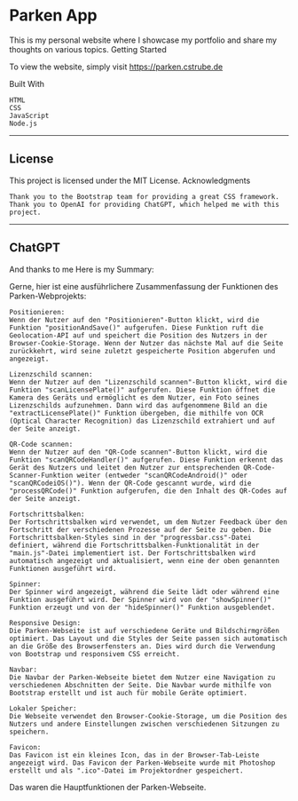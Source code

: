 # Parken App

This is my personal website where I showcase my portfolio and share my thoughts on various topics.
Getting Started

To view the website, simply visit <https://parken.cstrube.de>

Built With

    HTML
    CSS
    JavaScript
    Node.js

___

## License

This project is licensed under the MIT License.
Acknowledgments

    Thank you to the Bootstrap team for providing a great CSS framework.
    Thank you to OpenAI for providing ChatGPT, which helped me with this project.

___

## ChatGPT

And thanks to me Here is my Summary:

Gerne, hier ist eine ausführlichere Zusammenfassung der Funktionen des Parken-Webprojekts:

    Positionieren:
    Wenn der Nutzer auf den "Positionieren"-Button klickt, wird die Funktion "positionAndSave()" aufgerufen. Diese Funktion ruft die Geolocation-API auf und speichert die Position des Nutzers in der Browser-Cookie-Storage. Wenn der Nutzer das nächste Mal auf die Seite zurückkehrt, wird seine zuletzt gespeicherte Position abgerufen und angezeigt.

    Lizenzschild scannen:
    Wenn der Nutzer auf den "Lizenzschild scannen"-Button klickt, wird die Funktion "scanLicensePlate()" aufgerufen. Diese Funktion öffnet die Kamera des Geräts und ermöglicht es dem Nutzer, ein Foto seines Lizenzschilds aufzunehmen. Dann wird das aufgenommene Bild an die "extractLicensePlate()" Funktion übergeben, die mithilfe von OCR (Optical Character Recognition) das Lizenzschild extrahiert und auf der Seite anzeigt.

    QR-Code scannen:
    Wenn der Nutzer auf den "QR-Code scannen"-Button klickt, wird die Funktion "scanQRCodeHandler()" aufgerufen. Diese Funktion erkennt das Gerät des Nutzers und leitet den Nutzer zur entsprechenden QR-Code-Scanner-Funktion weiter (entweder "scanQRCodeAndroid()" oder "scanQRCodeiOS()"). Wenn der QR-Code gescannt wurde, wird die "processQRCode()" Funktion aufgerufen, die den Inhalt des QR-Codes auf der Seite anzeigt.

    Fortschrittsbalken:
    Der Fortschrittsbalken wird verwendet, um dem Nutzer Feedback über den Fortschritt der verschiedenen Prozesse auf der Seite zu geben. Die Fortschrittsbalken-Styles sind in der "progressbar.css"-Datei definiert, während die Fortschrittsbalken-Funktionalität in der "main.js"-Datei implementiert ist. Der Fortschrittsbalken wird automatisch angezeigt und aktualisiert, wenn eine der oben genannten Funktionen ausgeführt wird.

    Spinner:
    Der Spinner wird angezeigt, während die Seite lädt oder während eine Funktion ausgeführt wird. Der Spinner wird von der "showSpinner()" Funktion erzeugt und von der "hideSpinner()" Funktion ausgeblendet.

    Responsive Design:
    Die Parken-Webseite ist auf verschiedene Geräte und Bildschirmgrößen optimiert. Das Layout und die Styles der Seite passen sich automatisch an die Größe des Browserfensters an. Dies wird durch die Verwendung von Bootstrap und responsivem CSS erreicht.

    Navbar:
    Die Navbar der Parken-Webseite bietet dem Nutzer eine Navigation zu verschiedenen Abschnitten der Seite. Die Navbar wurde mithilfe von Bootstrap erstellt und ist auch für mobile Geräte optimiert.

    Lokaler Speicher:
    Die Webseite verwendet den Browser-Cookie-Storage, um die Position des Nutzers und andere Einstellungen zwischen verschiedenen Sitzungen zu speichern.

    Favicon:
    Das Favicon ist ein kleines Icon, das in der Browser-Tab-Leiste angezeigt wird. Das Favicon der Parken-Webseite wurde mit Photoshop erstellt und als ".ico"-Datei im Projektordner gespeichert.

Das waren die Hauptfunktionen der Parken-Webseite.